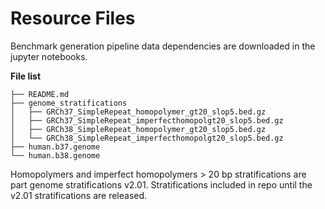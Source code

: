 # Resource Files
Benchmark generation pipeline data dependencies are downloaded in the jupyter notebooks.


__File list__
```
├── README.md
├── genome_stratifications
│   ├── GRCh37_SimpleRepeat_homopolymer_gt20_slop5.bed.gz
│   ├── GRCh37_SimpleRepeat_imperfecthomopolgt20_slop5.bed.gz
│   ├── GRCh38_SimpleRepeat_homopolymer_gt20_slop5.bed.gz
│   └── GRCh38_SimpleRepeat_imperfecthomopolgt20_slop5.bed.gz
├── human.b37.genome
└── human.b38.genome
```

Homopolymers and imperfect homopolymers > 20 bp stratifications are part genome stratifications v2.01. Stratifications included in repo until the v2.01 stratifications are released.